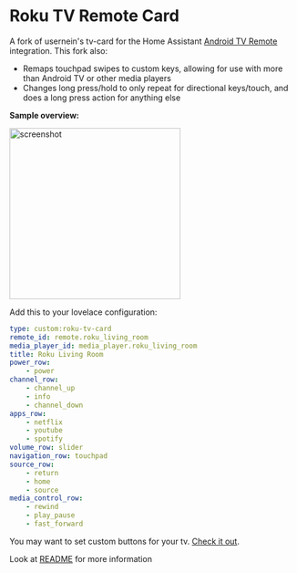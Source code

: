# Roku TV Remote Card

A fork of usernein's tv-card for the Home Assistant [Android TV Remote](https://www.home-assistant.io/integrations/androidtv_remote/) integration. This fork also:

-   Remaps touchpad swipes to custom keys, allowing for use with more than Android TV or other media players
-	Changes long press/hold to only repeat for directional keys/touch, and does a long press action for anything else

**Sample overview:**

<img src="https://github.com/Nerwyn/android-tv-card/blob/master/assets/screenshot.png" alt="screenshot" width="300"/>

Add this to your lovelace configuration:

```yaml
type: custom:roku-tv-card
remote_id: remote.roku_living_room
media_player_id: media_player.roku_living_room
title: Roku Living Room
power_row:
    - power
channel_row:
    - channel_up
    - info
    - channel_down
apps_row:
    - netflix
    - youtube
    - spotify
volume_row: slider
navigation_row: touchpad
source_row:
    - return
    - home
    - source
media_control_row:
    - rewind
    - play_pause
    - fast_forward
```

You may want to set custom buttons for your tv. [Check it out](https://github.com/Nerwyn/android-tv-card/blob/master/README.md#notice).

Look at [README](https://github.com/Nerwyn/android-tv-card/blob/master/README.md) for more information
